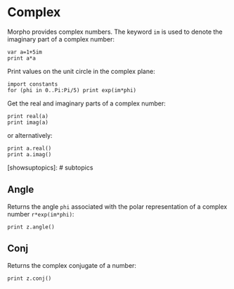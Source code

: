 [comment]: # (Complex help)
[version]: # (0.5)

# Complex
[tagcomplex]: # (complex)
[tagim]: # (im)

Morpho provides complex numbers. The keyword `im` is used to denote the imaginary part of a complex number:

    var a=1+5im 
    print a*a

Print values on the unit circle in the complex plane:

    import constants 
    for (phi in 0..Pi:Pi/5) print exp(im*phi)

Get the real and imaginary parts of a complex number:

    print real(a) 
    print imag(a) 

or alternatively:

    print a.real()
    print a.imag() 

[showsuptopics]: # subtopics

## Angle
[tagangle]: # (angle)

Returns the angle `phi` associated with the polar representation of a complex number `r*exp(im*phi)`:

    print z.angle() 

## Conj
[tagconjugate]: # (conjugate)
[tagconj]: # (conj)

Returns the complex conjugate of a number:

    print z.conj() 
